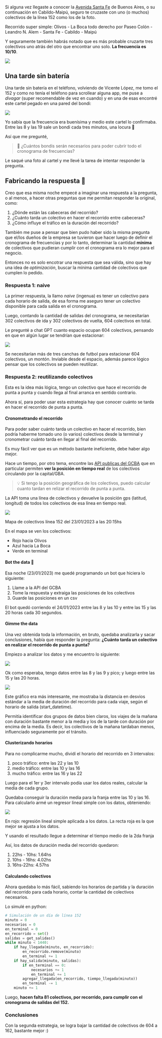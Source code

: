 [title]: <> (🚍 Linea 152)
[category]: <> (data)
[date]: <> (2023/03/23)
[pandoc]: <> (--mathjax)

Si alguna vez llegaste a conocer la [Avenida Santa Fe](https://es.wikipedia.org/wiki/Avenida_Santa_Fe) de Buenos Aires, o su continuación en Cabildo-Maipú, seguro te cruzaste con uno (o muchos) colectivos de la línea 152 como los de la foto.

Recorrido super simple: Olivos - La Boca todo derecho por Paseo Colón - Leandro N. Alem - Santa Fe - Cabildo - Maipú

Y seguramente también habrás notado que es más probable cruzarte tres colectivos uno atrás del otro que encontrar uno solo. **La frecuencia es 10/10**.

![](../../../../images/152.png)

## Una tarde sin batería

Una tarde sin batería en el teléfono, volviendo de Vicente López, me tomo el 152 y como no tenía el teléfono para scrollear alguna app, me puse a _divagar_ (super recomendable de vez en cuando) y en una de esas encontré este cartel pegado en una pared del bondi:

![](../../../../images/cronograma.png)

Yo sabía que la frecuencia era buenísima y medio este cartel lo confirmaba. Entre las 8 y las 19 sale un bondi cada tres minutos, una locura 🤯

Así que me pregunté,

> 🤔 ¿Cuántos bondis serán necesarios para poder cubrir todo el cronograma de frecuencias?

Le saqué una foto al cartel y me llevé la tarea de intentar responder la pregunta.

## Fabricando la respuesta 🔧

Creo que esa misma noche empecé a imaginar una respuesta a la pregunta, o al menos, a hacer otras preguntas que me permitan responder la original, como:

1. ¿Dónde están las cabeceras del recorrido?
2. ¿Cuánto tarda un colectivo en hacer el recorrido entre cabeceras?
3. ¿Cómo influye el tráfico en la duración del recorrido?

También me puse a pensar que bien pudo haber sido la misma pregunta que el/los dueños de la empresa se tuvieron que hacer luego de definir el cronograma de frecuencias y por lo tanto, determinar la cantidad **mínima** de colectivos que pudieran cumplir con el cronograma era lo mejor para el negocio.

Entonces no es solo encotrar una respuesta que sea válida, sino que hay una idea de _optimización_, buscar la mínima cantidad de colectivos que cumplen lo pedido.

### Respuesta 1: naive

La primer respuesta, la llamo _naive_ (ingenua) es tener un colectivo para cada horario de salida, de esa forma me aseguro tener un colectivo disponible para cada salida en el cronograma.

Luego, contando la cantidad de salidas del cronograma, se necesitarían 302 colectivos de ida y 302 colectivos de vuelta, 604 colectivos en total.

Le pregunté a chat GPT cuanto espacio ocupan 604 colectivos, pensando en que en algún lugar se tendrían que estacionar:

![](../../../../images/chat.png)

Se necesitarían más de tres canchas de futbol para estacionar 604 colectivos, un montón. Inviable desde el espacio, además parece lógico pensar que los colectivos se pueden reutilizar.

### Respuesta 2: reutilizando colectivos

Esta es la idea más lógica, tengo un colectivo que hace el recorrido de punta a punta y cuando llega al final arranca en sentido contrario.

Ahora sí, para poder usar esta estrategia hay que conocer cuánto se tarda en hacer el recorrido de punta a punta.

#### Cronometrando el recorrido

Para poder saber cuánto tarda un colectivo en hacer el recorrido, bien podría haberme tomado uno (o varios) colectivos desde la terminal y cronometrar cuánto tarda en llegar al final del recorrido.

Es muy fácil ver que es un método bastante ineficiente, debe haber algo mejor.

Hace un tiempo, por otro tema, encontre las [API publicas del GCBA](https://buenosaires.gob.ar/desarrollourbano/transporte/apitransporte) que en particular permiten **ver la posición en tiempo real** de los colectivos circulando por la capital/GBA.

> 💡 Si tengo la posición geográfica de los colectivos, puedo calcular cuanto tardan en relizar el recorrido de punta a punta.

La API toma una línea de colectivos y devuelve la posición gps (latitud, longitud) de todos los colectivos de esa línea en tiempo real.

![](../../../../images/mapa.png)

Mapa de colectivos línea 152 del 23/01/2023 a las 20:15hs

En el mapa se ven los colectivos:

- Rojo hacia Olivos
- Azul hacia La Boca
- Verde en terminal

#### Bot the data 🤖

Esa noche (23/01/2023) me quedé programando un bot que hiciera lo siguiente:

1. Llame a la API del GCBA
2. Tome la respuesta y extraiga las posiciones de los colectivos
3. Guarde las posiciones en un csv

El bot quedó corriendo el 24/01/2023 entre las 8 y las 10 y entre las 15 y las 20 horas cada 30 segundos.

#### Gimme the data

Una vez obtenida toda la información, en bruto, quedaba analizarla y sacar conclusiones, había que responder la pregunta: **¿Cuánto tarda un colectivo en realizar el recorrido de punta a punta?**

Empiezo a analizar los datos y me encuentro lo siguiente:

![](../../../../images/hist.png)

Ok como esperaba, tengo datos entre las 8 y las 9 y pico; y luego entre las 15 y las 20 horas.

![](../../../../images/dist.png)

Este gráfico era más interesante, me mostraba la distancia en desvios estándar a la media de duración del recorrido para cada viaje, según el horario de salida (start_datetime).

Permitía identificar dos grupos de datos bien claros, los viajes de la mañana con duración bastante menor a la media y los de la tarde con duración por encima de la media. Es decir, los colectivos de la mañana tardaban menos, influenciado seguramente por el tránsito.

#### Clusterizando horarios

Para no complicarme mucho, dividí el horario del recorrido en 3 intervalos:

1. poco tráfico: entre las 22 y las 10
2. medio tráfico: entre las 10 y las 16
3. mucho tráfico: entre las 16 y las 22

Luego para el 1er y 3er intervalo podía usar los datos reales, calcular la media de cada grupo.

Quedaba conseguir la duración media para la franja entre las 10 y las 16. Para calcularlo armé un regresor lineal simple con los datos, obteniendo:

![](../../../../images/trafico.png)

En rojo: regresión lineal simple aplicada a los datos. La recta roja es la que mejor se ajusta a los datos.

Y usando el resultado llegue a determinar el tiempo medio de la 2da franja

Así, los datos de duración media del recorrido quedaron:

1. 22hs - 10hs: 1.64hs
2. 10hs - 16hs: 4.02hs
3. 16hs-22hs: 4.57hs

#### Calculando colectivos

Ahora quedaba lo más fácil, sabiendo los horarios de partida y la duración del recorrido para cada horario, contar la cantidad de colectivos necesarios.

Lo simulé en python:

```python
# Simulación de un día de línea 152
minuto = 0
necesarios = 0
en_terminal = 0
en_recorrido = set()
salidas = get_salidas()
while minuto < 1440:
    if hay_llegada(minuto, en_recorrido):
        en_recorrido.remove(minuto)
        en_terminal += 1
    if hay_salida(minuto, salidas):
        if en_terminal == 0:
            necesarios += 1
            en_terminal += 1
        agregar_llegada(en_recorrido, tiempo_llegada(minuto))
        en_terminal -= 1
    minuto += 1
```

Luego, **hacen falta 81 colectivos, por recorrido, para cumplir con el cronograma de salidas del 152.**

### Conclusiones

Con la segunda estrategia, se logra bajar la cantidad de colectivos de 604 a 162, bastante mejor :)
